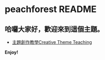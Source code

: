 # peachforest README
## 哈囉大家好，歡迎來到這個主題。
* [主題創作教學Creative Theme Teaching](https://hackmd.io/@BHI_Z94XTEGckxeXRqHaqQ/weiting)

**Enjoy!**
